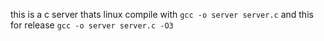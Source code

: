 this is a c server thats linux
compile with `gcc -o server server.c` and this for release `gcc -o server server.c -O3`
